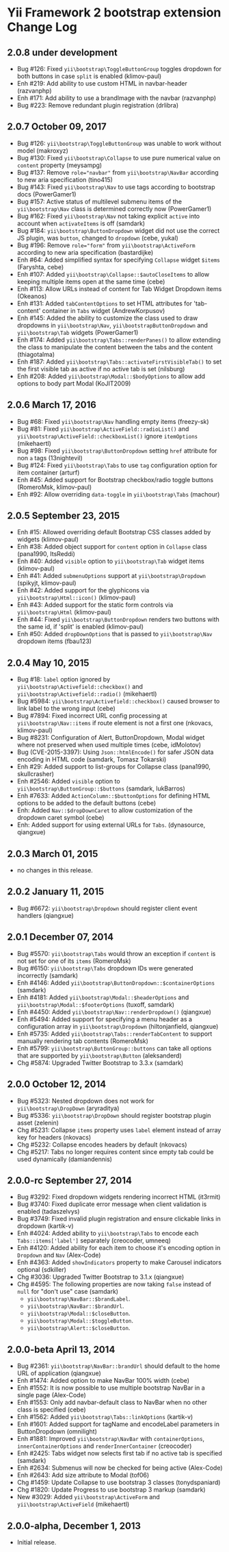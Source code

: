 Yii Framework 2 bootstrap extension Change Log
==============================================

2.0.8 under development
-----------------------

- Bug #126: Fixed `yii\bootstrap\ToggleButtonGroup` toggles dropdown for both buttons in case `split` is enabled (klimov-paul)
- Enh #219: Add ability to use custom HTML in navbar-header (razvanphp)
- Enh #171: Add ability to use a brandImage with the navbar (razvanphp)
- Bug #223: Remove redundant plugin registration (drlibra)


2.0.7 October 09, 2017
----------------------

- Bug #126: `yii\bootstrap\ToggleButtonGroup` was unable to work without model (makroxyz)
- Bug #130: Fixed `yii\bootstrap\Collapse` to use pure numerical value on `content` property (meysampg)
- Bug #137: Remove `role="navbar"` from `yii\bootstrap\NavBar` according to new aria specification (tino415)
- Bug #143: Fixed `yii\bootstrap\Nav` to use tags according to bootstrap docs (PowerGamer1)
- Bug #157: Active status of multilevel submenu items of the `yii\bootstrap\Nav` class is determined correctly now (PowerGamer1)
- Bug #162: Fixed `yii\bootstrap\Nav` not taking explicit `active` into account when `activateItems` is off (samdark)
- Bug #184: `yii\bootstrap\ButtonDropdown` widget did not use the correct JS plugin, was `button`, changed to `dropdown` (cebe, yukal)
- Bug #196: Remove `role="form"` from `yii\bootstrap\ActiveForm` according to new aria specification (bastardijke)
- Enh #64: Added simplified syntax for specifying `Collapse` widget `$items` (Faryshta, cebe)
- Enh #107: Added `yii\bootstrap\Collapse::$autoCloseItems` to allow keeping multiple items open at the same time (cebe)
- Enh #113: Allow URLs instead of content for Tab Widget Dropdown items (Okeanos)
- Enh #131: Added `tabContentOptions` to set HTML attributes for 'tab-content' container in `Tabs` widget (AndrewKorpusov)
- Enh #145: Added the ability to customize the class used to draw dropdowns in `yii\bootstrap\Nav`, `yii\bootstrapButtonDropdown` and `yii\bootstrap\Tab` widgets (PowerGamer1)
- Enh #174: Added `yii\bootstrap\Tabs::renderPanes()` to allow extending the class to manipulate the content between the tabs and the content (thiagotalma)
- Enh #187: Added `yii\bootstrap\Tabs::activateFirstVisibleTab()` to set the first visible tab as active if no active tab is set (nilsburg)
- Enh #208: Added `yii\bootstrap\Modal::$bodyOptions` to allow add options to body part Modal (KoJIT2009)


2.0.6 March 17, 2016
--------------------

- Bug #68: Fixed `yii\bootstrap\Nav` handling empty items (freezy-sk)
- Bug #81: Fixed `yii\bootstrap\ActiveField::radioList()` and `yii\bootstrap\ActiveField::checkboxList()` ignore `itemOptions` (mikehaertl)
- Bug #98: Fixed `yii\bootstrap\ButtonDropdown` setting `href` attribute for non `a` tags (13nightevil)
- Bug #124: Fixed `yii\bootstrap\Tabs` to use `tag` configuration option for item container (arturf)
- Enh #45: Added support for Bootstrap checkbox/radio toggle buttons (RomeroMsk, klimov-paul)
- Enh #92: Allow overriding `data-toggle` in `yii\bootstrap\Tabs` (machour)


2.0.5 September 23, 2015
------------------------

- Enh #15: Allowed overriding default Bootstrap CSS classes added by widgets (klimov-paul)
- Enh #38: Added object support for `content` option in `Collapse` class (pana1990, ItsReddi)
- Enh #40: Added `visible` option to `yii\bootstrap\Tab` widget items (klimov-paul)
- Enh #41: Added `submenuOptions` support at `yii\bootstrap\Dropdown` (spikyjt, klimov-paul)
- Enh #42: Added support for the glyphicons via `yii\bootstrap\Html::icon()` (klimov-paul)
- Enh #43: Added support for the static form controls via `yii\bootstrap\Html` (klimov-paul)
- Enh #44: Fixed `yii\bootstrap\ButtonDropdown` renders two buttons with the same id, if 'split' is enabled (klimov-paul)
- Enh #50: Added `dropDownOptions` that is passed to `yii\bootstrap\Nav` dropdown items (fbau123)


2.0.4 May 10, 2015
------------------

- Bug #18: `label` option ignored by `yii\bootstrap\Activefield::checkbox()` and `yii\bootstrap\Activefield::radio()` (mikehaertl)
- Bug #5984: `yii\bootstrap\Activefield::checkbox()` caused browser to link label to the wrong input (cebe)
- Bug #7894: Fixed incorrect URL config processing at `yii\bootstrap\Nav::items` if route element is not a first one (nkovacs, klimov-paul)
- Bug #8231: Configuration of Alert, ButtonDropdown, Modal widget where not preserved when used multiple times (cebe, idMolotov)
- Bug (CVE-2015-3397): Using `Json::htmlEncode()` for safer JSON data encoding in HTML code (samdark, Tomasz Tokarski)
- Enh #29: Added support to list-groups for Collapse class (pana1990, skullcrasher)
- Enh #2546: Added `visible` option to `yii\bootstrap\ButtonGroup::$buttons` (samdark, lukBarros)
- Enh #7633: Added `ActionColumn::$buttonOptions` for defining HTML options to be added to the default buttons (cebe)
- Enh: Added `Nav::$dropDownCaret` to allow customization of the dropdown caret symbol (cebe)
- Enh: Added support for using external URLs for `Tabs`. (dynasource, qiangxue)


2.0.3 March 01, 2015
--------------------

- no changes in this release.


2.0.2 January 11, 2015
----------------------

- Bug #6672: `yii\bootstrap\Dropdown` should register client event handlers (qiangxue)


2.0.1 December 07, 2014
-----------------------

- Bug #5570: `yii\bootstrap\Tabs` would throw an exception if `content` is not set for one of its `items` (RomeroMsk)
- Bug #6150: `yii\bootstrap\Tabs` dropdown IDs were generated incorrectly (samdark)
- Enh #4146: Added `yii\bootstrap\ButtonDropdown::$containerOptions` (samdark)
- Enh #4181: Added `yii\bootstrap\Modal::$headerOptions` and `yii\bootstrap\Modal::$footerOptions` (tuxoff, samdark)
- Enh #4450: Added `yii\bootstrap\Nav::renderDropdown()` (qiangxue)
- Enh #5494: Added support for specifying a menu header as a configuration array in `yii\bootstrap\Dropdown` (hiltonjanfield, qiangxue)
- Enh #5735: Added `yii\bootstrap\Tabs::renderTabContent` to support manually rendering tab contents (RomeroMsk)
- Enh #5799: `yii\bootstrap\ButtonGroup::buttons` can take all options that are supported by `yii\bootstrap\Button` (aleksanderd)
- Chg #5874: Upgraded Twitter Bootstrap to 3.3.x (samdark)


2.0.0 October 12, 2014
----------------------

- Bug #5323: Nested dropdown does not work for `yii\bootstrap\DropDown` (aryraditya)
- Bug #5336: `yii\bootstrap\DropDown` should register bootstrap plugin asset (zelenin)
- Chg #5231: Collapse `items` property uses `label` element instead of array key for headers (nkovacs)
- Chg #5232: Collapse encodes headers by default (nkovacs)
- Chg #5217: Tabs no longer requires content since empty tab could be used dynamically (damiandennis)


2.0.0-rc September 27, 2014
---------------------------

- Bug #3292: Fixed dropdown widgets rendering incorrect HTML (it3rmit)
- Bug #3740: Fixed duplicate error message when client validation is enabled (tadaszelvys)
- Bug #3749: Fixed invalid plugin registration and ensure clickable links in dropdown (kartik-v)
- Enh #4024: Added ability to `yii\bootstrap\Tabs` to encode each `Tabs::items['label']` separately (creocoder, umneeq)
- Enh #4120: Added ability for each item to choose it's encoding option in `Dropdown` and `Nav` (Alex-Code)
- Enh #4363: Added `showIndicators` property to make Carousel indicators optional (sdkiller)
- Chg #3036: Upgraded Twitter Bootstrap to 3.1.x (qiangxue)
- Chg #4595: The following properties are now taking `false` instead of `null` for "don't use" case (samdark)
  - `yii\bootstrap\NavBar::$brandLabel`.
  - `yii\bootstrap\NavBar::$brandUrl`.
  - `yii\bootstrap\Modal::$closeButton`.
  - `yii\bootstrap\Modal::$toggleButton`.
  - `yii\bootstrap\Alert::$closeButton`.

2.0.0-beta April 13, 2014
-------------------------

- Bug #2361: `yii\bootstrap\NavBar::brandUrl` should default to the home URL of application (qiangxue)
- Enh #1474: Added option to make NavBar 100% width (cebe)
- Enh #1552: It is now possible to use multiple bootstrap NavBar in a single page (Alex-Code)
- Enh #1553: Only add navbar-default class to NavBar when no other class is specified (cebe)
- Enh #1562: Added `yii\bootstrap\Tabs::linkOptions` (kartik-v)
- Enh #1601: Added support for tagName and encodeLabel parameters in ButtonDropdown (omnilight)
- Enh #1881: Improved `yii\bootstrap\NavBar` with `containerOptions`, `innerContainerOptions` and `renderInnerContainer` (creocoder)
- Enh #2425: Tabs widget now selects first tab if no active tab is specified (samdark)
- Enh #2634: Submenus will now be checked for being active (Alex-Code)
- Enh #2643: Add size attribute to Modal (tof06)
- Chg #1459: Update Collapse to use bootstrap 3 classes (tonydspaniard)
- Chg #1820: Update Progress to use bootstrap 3 markup (samdark)
- New #3029: Added `yii\bootstrap\ActiveForm` and `yii\bootstrap\ActiveField` (mikehaertl)

2.0.0-alpha, December 1, 2013
-----------------------------

- Initial release.

